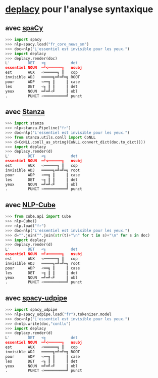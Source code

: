 # [deplacy](https://koichiyasuoka.github.io/deplacy/) pour l'analyse syntaxique

## avec [spaCy](https://spacy.io/)

```py
>>> import spacy
>>> nlp=spacy.load("fr_core_news_sm")
>>> doc=nlp("L'essentiel est invisible pour les yeux.")
>>> import deplacy
>>> deplacy.render(doc)
L'        DET   <╗           det
essentiel NOUN  ═╝<══════╗   nsubj
est       AUX   <══════╗ ║   cop
invisible ADJ   ═════╗═╝═╝═╗ ROOT
pour      ADP   <══╗ ║     ║ case
les       DET   <╗ ║ ║     ║ det
yeux      NOUN  ═╝═╝<╝     ║ obl
.         PUNCT <══════════╝ punct
```

## avec [Stanza](https://stanfordnlp.github.io/stanza)

```py
>>> import stanza
>>> nlp=stanza.Pipeline("fr")
>>> doc=nlp("L'essentiel est invisible pour les yeux.")
>>> from stanza.utils.conll import CoNLL
>>> d=CoNLL.conll_as_string(CoNLL.convert_dict(doc.to_dict()))
>>> import deplacy
>>> deplacy.render(d)
L'        DET   <╗           det
essentiel NOUN  ═╝<══════╗   nsubj
est       AUX   <══════╗ ║   cop
invisible ADJ   ═════╗═╝═╝═╗ root
pour      ADP   <══╗ ║     ║ case
les       DET   <╗ ║ ║     ║ det
yeux      NOUN  ═╝═╝<╝     ║ obl
.         PUNCT <══════════╝ punct
```

## avec [NLP-Cube](https://github.com/Adobe/NLP-Cube)

```py
>>> from cube.api import Cube
>>> nlp=Cube()
>>> nlp.load("fr")
>>> doc=nlp("L'essentiel est invisible pour les yeux.")
>>> d="".join("".join(str(t)+"\n" for t in s)+"\n" for s in doc)
>>> import deplacy
>>> deplacy.render(d)
L'        DET   <╗           det
essentiel NOUN  ═╝<══════╗   nsubj
est       AUX   <══════╗ ║   cop
invisible ADJ   ═════╗═╝═╝═╗ root
pour      ADP   <══╗ ║     ║ case
les       DET   <╗ ║ ║     ║ det
yeux      NOUN  ═╝═╝<╝     ║ obl
.         PUNCT <══════════╝ punct
```

## avec [spacy-udpipe](https://github.com/TakeLab/spacy-udpipe)

```py
>>> import spacy_udpipe
>>> nlp=spacy_udpipe.load("fr").tokenizer.model
>>> doc=nlp("L'essentiel est invisible pour les yeux.")
>>> d=nlp.write(doc,"conllu")
>>> import deplacy
>>> deplacy.render(d)
L'        DET   <╗           det
essentiel NOUN  ═╝<══════╗   nsubj
est       AUX   <══════╗ ║   cop
invisible ADJ   ═════╗═╝═╝═╗ ROOT
pour      ADP   <══╗ ║     ║ case
les       DET   <╗ ║ ║     ║ det
yeux      NOUN  ═╝═╝<╝     ║ obl
.         PUNCT <══════════╝ punct
```

